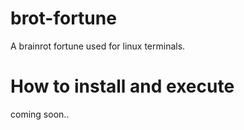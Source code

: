 # brot-fortune
A brainrot fortune used for linux terminals.

# How to install and execute
coming soon..
